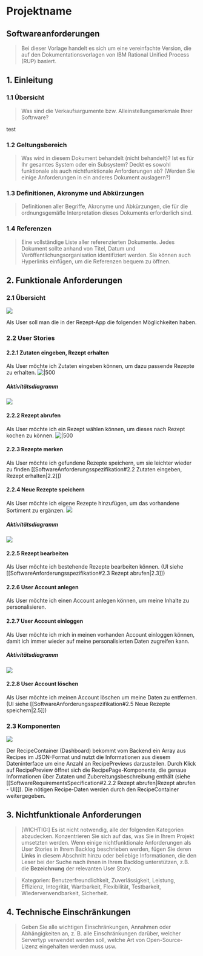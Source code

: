 # Projektname
## Softwareanforderungen
> Bei dieser Vorlage handelt es sich um eine vereinfachte Version, die auf den Dokumentationsvorlagen von IBM Rational Unified Process (RUP) basiert.

## 1. Einleitung

### 1.1 Übersicht
> Was sind die Verkaufsargumente bzw. Alleinstellungsmerkmale Ihrer Softrware?

test
### 1.2 Geltungsbereich
> Was wird in diesem Dokument behandelt (nicht behandelt)? Ist es für Ihr gesamtes System oder ein Subsystem? Deckt es sowohl funktionale als auch nichtfunktionale Anforderungen ab? (Werden Sie einige Anforderungen in ein anderes Dokument auslagern?)

### 1.3 Definitionen, Akronyme und Abkürzungen
> Definitionen aller Begriffe, Akronyme und Abkürzungen, die für die ordnungsgemäße Interpretation dieses Dokuments erforderlich sind.

### 1.4 Referenzen
> Eine vollständige Liste aller referenzierten Dokumente. Jedes Dokument sollte anhand von Titel, Datum und Veröffentlichungsorganisation identifiziert werden. Sie können auch Hyperlinks einfügen, um die Referenzen bequem zu öffnen.

## 2. Funktionale Anforderungen
### 2.1 Übersicht

![](https://i.imgur.com/9tnwiQa.png)

Als User soll man die in der Rezept-App die folgenden Möglichkeiten haben.
### 2.2 User Stories
#### 2.2.1 Zutaten eingeben, Rezept erhalten
Als User möchte ich Zutaten eingeben können, um dazu passende Rezepte zu erhalten.
![|500](https://i.imgur.com/xoskyLv.png)

##### Aktivitätsdiagramm
![](https://i.imgur.com/BVaqaON.png)

#### 2.2.2 Rezept abrufen
Als User möchte ich ein Rezept wählen können, um dieses nach Rezept kochen zu können.
![|500](https://i.imgur.com/QiVUwjL.png)

#### 2.2.3 Rezepte merken
Als User möchte ich gefundene Rezepte speichern, um sie leichter wieder zu finden [[SoftwareAnforderungsspezifikation#2.2 Zutaten eingeben, Rezept erhalten|2.2]])

#### 2.2.4 Neue Rezepte speichern
Als User möchte ich eigene Rezepte hinzufügen, um das vorhandene Sortiment zu ergänzen.
![](https://i.imgur.com/veVPDn8.png)
##### Aktivitätsdiagramm
![](https://i.imgur.com/5MLmKK0.png)

#### 2.2.5 Rezept bearbeiten
Als User möchte ich bestehende Rezepte bearbeiten können. (UI siehe [[SoftwareAnforderungsspezifikation#2.3 Rezept abrufen|2.3]])
#### 2.2.6 User Account anlegen
Als User möchte ich einen Account anlegen können, um meine Inhalte zu personalisieren.
#### 2.2.7 User Account einloggen
Als User möchte ich mich in meinen vorhanden Account einloggen können, damit ich immer wieder auf meine personalisierten Daten zugreifen kann.
##### Aktivitätsdiagramm
![](https://i.imgur.com/i3XOuT8.png)

#### 2.2.8 User Account löschen
Als User möchte ich meinen Account löschen um meine Daten zu entfernen. (UI siehe [[SoftwareAnforderungsspezifikation#2.5 Neue Rezepte speichern|2.5]])
### 2.3 Komponenten
![](https://i.imgur.com/rAv9hPc.png)

Der RecipeContainer (Dashboard) bekommt vom Backend ein Array aus Recipes im JSON-Format und nutzt die Informationen aus diesem Dateninterface um eine Anzahl an RecipePreviews darzustellen. Durch Klick auf RecipePreview öffnet sich die RecipePage-Komponente, die genaue Informationen über Zutaten und Zubereitungsbeschreibung enthält (siehe [[SoftwareRequirementsSpecification#2.2.2 Rezept abrufen|Rezept abrufen - UI]]). Die nötigen Recipe-Daten werden durch den RecipeContainer weitergegeben.
## 3. Nichtfunktionale Anforderungen

> [WICHTIG:]
> Es ist nicht notwendig, alle der folgenden Kategorien abzudecken. Konzentrieren Sie sich auf das, was Sie in Ihrem Projekt umsetzten werden.
> Wenn einige nichtfunktionale Anforderungen als User Stories in Ihrem Backlog beschrieben werden, fügen Sie deren **Links** in diesem Abschnitt hinzu oder beliebige Informationen, die den Leser bei der Suche nach ihnen in Ihrem Backlog unterstützen, z.B. die **Bezeichnung** der relevanten User Story.

> Kategorien: Benutzerfreundlichkeit, Zuverlässigkeit, Leistung, Effizienz, Integrität, Wartbarkeit, Flexibilität, Testbarkeit, Wiederverwendbarkeit, Sicherheit.


## 4. Technische Einschränkungen
> Geben Sie alle wichtigen Einschränkungen, Annahmen oder Abhängigkeiten an, z. B. alle Einschränkungen darüber, welcher Servertyp verwendet werden soll, welche Art von Open-Source-Lizenz eingehalten werden muss usw.